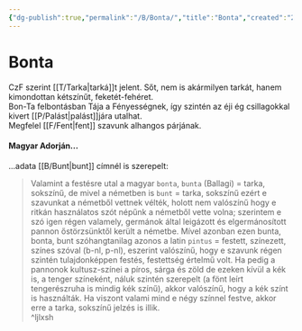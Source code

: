 ```yaml
---
{"dg-publish":true,"permalink":"/B/Bonta/","title":"Bonta","created":"2023-11-21T02:33","updated":"2024-10-24T22:17"}
---
```



# Bonta

CzF szerint [[T/Tarka\|tarká]]t jelent. Sőt, nem is akármilyen tarkát, hanem kimondottan kétszínűt, feketét-fehéret.  
Bon-Ta felbontásban Tája a Fényességnek, így szintén az éji ég csillagokkal kivert [[P/Palást\|palást]]jára utalhat.  
Megfelel [[F/Fent\|fent]] szavunk alhangos párjának.  

#### Magyar Adorján...

...adata [[B/Bunt\|bunt]] címnél is szerepelt:  
> Valamint a festésre utal a magyar `bonta`, `bunta` (Ballagi) = tarka, sokszínű, de mivel a németben is `bunt` = tarka, sokszínű ezért e szavunkat a németből vettnek vélték, holott nem valószínű hogy e ritkán használatos szót népűnk a németből vette volna; szerintem e szó igen régen valamely, germánok által leigázott és elgermánosított pannon őstörzsünktől került a németbe. Mível azonban ezen bunta, bonta, bunt szóhangtanilag azonos a latin `pintus` = festett, színezett, színes szóval (b-nl, p-nl), eszerint valószínű, hogy e szavunk régen szintén tulajdonképpen festés, festettség értelmű volt. Ha pedig a pannonok kultusz-színei a píros, sárga és zöld de ezeken kívül a kék is, a tenger színeként, náluk szintén szerepelt (a fönt leírt tengerészruha is mindig kék színű), akkor valószínű, hogy a kék színt is használták. Ha viszont valami mind e négy színnel festve, akkor erre a tarka, sokszínű jelzés is illik.  
^ljlxsh